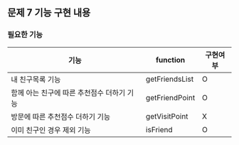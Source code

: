 ## 문제 7 기능 구현 내용

### 필요한 기능

| 기능                       | function    | 구현여부 |
|--------------------------|-------------|------|
| 내 친구목록 기능                | getFriendsList     | O    |
| 함께 아는 친구에 따른 추천점수 더하기 기능 | getFriendPoint     | O    |
| 방문에 따른 추천점수 더하기 기능       | getVisitPoint     | X    |
| 이미 친구인 경우 제외 기능          | isFriend     | O    |


